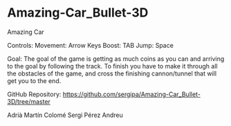 # Amazing-Car_Bullet-3D

Amazing Car

Controls:
	Movement: Arrow Keys
	Boost: TAB
	Jump: Space

Goal: The goal of the game is getting as much coins as you can and arriving to the goal by following the track.
To finish you have to make it through all the obstacles of the game, and cross the finishing cannon/tunnel that will get you to the end.

GitHub Repository: https://github.com/sergipa/Amazing-Car_Bullet-3D/tree/master


Adrià Martín Colomé
Sergi Pérez Andreu
